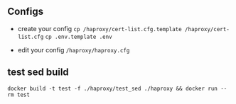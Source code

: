 ## Configs
- create your config
`cp /haproxy/cert-list.cfg.template /haproxy/cert-list.cfg`
`cp .env.template .env`

- edit your config
`/haproxy/haproxy.cfg`

## test sed build
`docker build -t test -f ./haproxy/test_sed ./haproxy && docker run --rm test`
